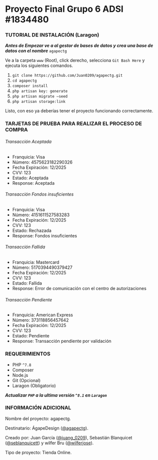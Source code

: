 # Proyecto Final Grupo 6 ADSI #1834480

### TUTORIAL DE INSTALACIÓN (Laragon)

***Antes de Empezar ve a al gestor de bases de datos y crea una base de datos con el nombre*** `agapectg`

Ve a la carpeta `www` (Root), click derecho, selecciona `Git Bash Here` y ejecuta los siguientes comandos.
1. `git clone https://github.com/Juan0209/agapectg.git`
2. `cd agapectg`
3. `composer install`
4. `php artisan key: generate`
5. `php artisan migrate –seed`
6. `php artisan storage:link`

Listo, con eso ya deberías tener el proyecto funcionando correctamente.


### TARJETAS DE PRUEBA PARA REALIZAR EL PROCESO DE COMPRA

###### Transacción Aceptada
- Franquicia: Visa
- Número: 4575623182290326
- Fecha Expiración: 12/2025
- CVV: 123
- Estado: Aceptada
- Response: Aceptada


###### Transacción Fondos insuficientes
- Franquicia: Visa
- Número: 4151611527583283
- Fecha Expiración: 12/2025
- CVV: 123
- Estado: Rechazada
- Response: Fondos insuficientes


###### Transacción Fallida
- Franquicia: Mastercard
- Número: 5170394490379427
- Fecha Expiración: 12/2025
- CVV: 123
- Estado: Fallida
- Response: Error de comunicación con el centro de autorizaciones


###### Transacción Pendiente
- Franquicia: American Express
- Número: 373118856457642
- Fecha Expiración: 12/2025
- CVV: 123
- Estado: Pendiente
- Response: Transacción pendiente por validación


### REQUERIMIENTOS
- PHP `^7.8`
- Composer
- Node.js
- Git (Opcional)
- Laragon (Obligatorio)

***Actualizar `PHP` a la ultima versión `^8.1` en `Laragon`***



### INFORMACIÓN ADICIONAL

Nombre del proyecto: agapectg.

Destinatario: ÁgapeDesign ([@agapectg](https://www.instagram.com/agapectg/)).

Creado por: Juan García ([@juang_0209](https://www.instagram.com/juang_0209/)), Sebastián Blanquicet ([@seblanquicett](https://www.instagram.com/sebastianblanquicett/)) y wilfer Bru ([@wilferjose](https://www.instagram.com/wilferjose/)).

Tipo de proyecto: Tienda Online.
